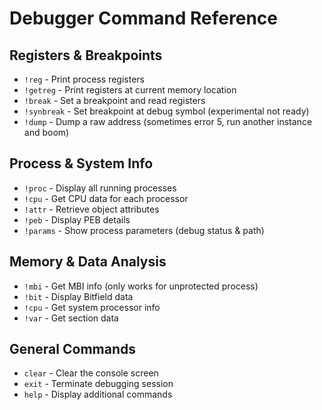 # Debugger Command Reference

## Registers & Breakpoints
- `!reg` - Print process registers
- `!getreg` - Print registers at current memory location
- `!break` - Set a breakpoint and read registers
- `!synbreak` - Set breakpoint at debug symbol (experimental not ready)
- `!dump` - Dump a raw address (sometimes error 5, run another instance and boom)

## Process & System Info
- `!proc` - Display all running processes
- `!cpu` - Get CPU data for each processor
- `!attr` - Retrieve object attributes
- `!peb` - Display PEB details
- `!params` - Show process parameters (debug status & path)

## Memory & Data Analysis
- `!mbi` - Get MBI info (only works for unprotected process)
- `!bit` - Display Bitfield data
- `!cpu` - Get system processor info
- `!var` - Get section data

## General Commands
- `clear` - Clear the console screen
- `exit` - Terminate debugging session
- `help` - Display additional commands


                                   

                                
